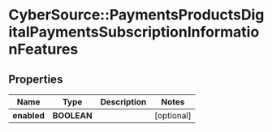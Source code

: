 # CyberSource::PaymentsProductsDigitalPaymentsSubscriptionInformationFeatures

## Properties
Name | Type | Description | Notes
------------ | ------------- | ------------- | -------------
**enabled** | **BOOLEAN** |  | [optional] 


